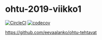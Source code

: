 # ohtu-2019-viikko1

[![CircleCI](https://circleci.com/gh/eevaalanko/ohtu-2019-viikko1.svg?style=svg)](https://circleci.com/gh/eevaalanko/ohtu-2019-viikko1) [![codecov](https://codecov.io/gh/eevaalanko/ohtu-2019-viikko1/branch/master/graph/badge.svg)](https://codecov.io/gh/eevaalanko/ohtu-2019-viikko1)

https://github.com/eevaalanko/ohtu-tehtavat
